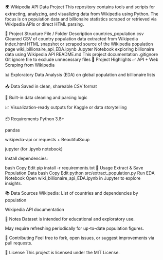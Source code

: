 🌍 Wikipedia API Data Project
This repository contains tools and scripts for extracting, analyzing, and visualizing data from Wikipedia using Python. The focus is on population data and billionaire statistics scraped or retrieved via Wikipedia APIs or direct HTML parsing.

📁 Project Structure
File / Folder	Description
countries_population.csv	Cleaned CSV of country population data extracted from Wikipedia
index.html	HTML snapshot or scraped source of the Wikipedia population page
wiki_billionaire_api_EDA.ipynb	Jupyter Notebook exploring billionaire data using Wikipedia API
README.md	This project documentation
.gitignore	Git ignore file to exclude unnecessary files
🧠 Project Highlights
✅ API + Web Scraping from Wikipedia

📊 Exploratory Data Analysis (EDA) on global population and billionaire lists

📥 Data Saved in clean, shareable CSV format

🧹 Built-in data cleaning and parsing logic

📈 Visualization-ready outputs for Kaggle or data storytelling

📦 Requirements
Python 3.8+

pandas

wikipedia-api or requests + BeautifulSoup

jupyter (for .ipynb notebook)

Install dependencies:

bash
Copy
Edit
pip install -r requirements.txt
🚀 Usage
Extract & Save Population Data
bash
Copy
Edit
python src/extract_population.py
Run EDA Notebook
Open wiki_billionaire_api_EDA.ipynb in Jupyter to explore insights.

📚 Data Sources
Wikipedia: List of countries and dependencies by population

Wikipedia API documentation

📌 Notes
Dataset is intended for educational and exploratory use.

May require refreshing periodically for up-to-date population figures.

🤝 Contributing
Feel free to fork, open issues, or suggest improvements via pull requests.

🪪 License
This project is licensed under the MIT License.
